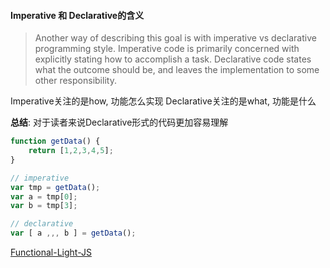 
#### Imperative 和 Declarative的含义

> Another way of describing this goal is with imperative vs declarative programming style. Imperative code is primarily concerned with explicitly stating how to accomplish a task. Declarative code states what the outcome should be, and leaves the implementation to some other responsibility.

Imperative关注的是how, 功能怎么实现
Declarative关注的是what, 功能是什么

**总结**: 对于读者来说Declarative形式的代码更加容易理解


```javascript
function getData() {
	return [1,2,3,4,5];
}

// imperative
var tmp = getData();
var a = tmp[0];
var b = tmp[3];

// declarative
var [ a ,,, b ] = getData();​
```


[Functional-Light-JS](https://github.com/getify/Functional-Light-JS "Functional-Light-JS")
